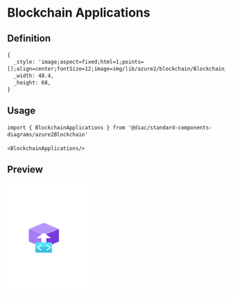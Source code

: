 # Blockchain Applications

## Definition

```
{
  _style: 'image;aspect=fixed;html=1;points=[];align=center;fontSize=12;image=img/lib/azure2/blockchain/Blockchain_Applications.svg;strokeColor=none;',
  _width: 48.4,
  _height: 68,
}
```

## Usage

```
import { BlockchainApplications } from '@diac/standard-components-diagrams/azure2Blockchain'

<BlockchainApplications/>
```

## Preview

<img src="./blockchain-applications.png" width="200"/>
